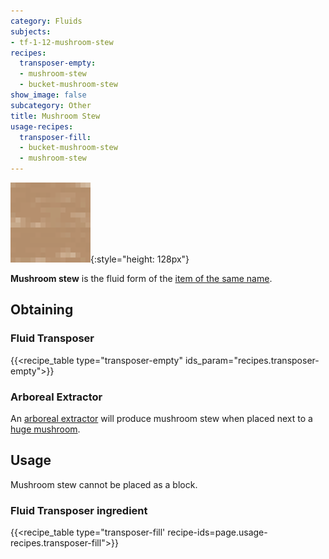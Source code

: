 ```yaml
---
category: Fluids
subjects:
- tf-1-12-mushroom-stew
recipes:
  transposer-empty:
  - mushroom-stew
  - bucket-mushroom-stew
show_image: false
subcategory: Other
title: Mushroom Stew
usage-recipes:
  transposer-fill:
  - bucket-mushroom-stew
  - mushroom-stew
---
```


![Mushroom stew](/assets/images/docs/1.12/thermal-foundation/mushroom-stew.gif){:style="height: 128px"}


**Mushroom stew** is the fluid form of the [item of the same
name](https://minecraft.gamepedia.com/Mushroom_Stew).


Obtaining
---------

### Fluid Transposer
{{<recipe_table type="transposer-empty" ids_param="recipes.transposer-empty">}}

### Arboreal Extractor
An [arboreal extractor](../../thermal-expansion/arboreal-extractor/) will produce mushroom stew
when placed next to a [huge
mushroom](https://minecraft.gamepedia.com/Huge_mushroom).


Usage
-----

Mushroom stew cannot be placed as a block.

### Fluid Transposer ingredient
{{<recipe_table type="transposer-fill' recipe-ids=page.usage-recipes.transposer-fill">}}
